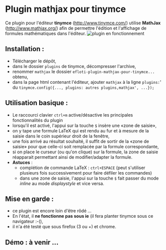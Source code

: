 # Plugin mathjax pour tinymce 

Ce plugin pour l'éditeur **tinymce** (<http://www.tinymce.com/>) utilise **MathJax** (<http://www.mathjax.org/>) afin de permettre l'édition et l'affichage de formules mathématiques dans l'éditeur.
![plugin en fonctionnement](http://moodle.albert-thomas.org/file.php/1/demo.png)

## Installation :

- Télécharger le dépôt, 
- dans le dossier `plugins` de tinymce, décompresser l'archive,
- renommer `mathjax` le dossier `efloti-plugin-mathjax-pour-tinymce...` obtenu,
- dans la page html contenant l'éditeur, ajouter `mathjax` à la ligne `plugins:`' du `tinymce.config({..., plugins: autres plugins,mathjax', ...});`

## Utilisation basique :

- Le raccourci clavier `ctrl+m` active/désactive les principales fonctionnalités du plugin
- lorsqu'il est activé, l'appui sur la touche `$` insère une «zone de saisie»,
- on y tape une formule LaTeX qui est rendu au fur et à mesure de la saisie dans le coin supérieur droit de la fenêtre,
- une fois arrivé au résultat souhaité, il suffit de sortir de la «zone de saisie» pour que celle-ci soit remplacée par la formule correspondante,
- si on place le curseur (ou qu'on clique) sur la formule, la zone de saisie réapparait permettant ainsi de modifier/adapter la formule.
- **Astuces** :
    * complétion de commande LaTeX : `ctrl+ESPACE` (peut s'utiliser plusieurs fois successivement pour faire défiler les commandes)
    * dans une zone de saisie, l'appui sur la touche `$` fait passer du mode *inline* au mode *displaystyle* et vice versa.

## Mise en garde : 

- ce plugin est encore loin d'être rôdé ...
- En l'état, il **ne fonctionne pas sous ie** (il fera planter tinymce sous ce navigateur :-(),
- il n'a été testé que sous firefox (3 ou +) et chrome.

## Démo : à venir ...